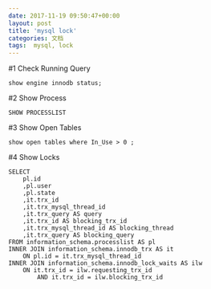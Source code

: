 ```yaml
---
date: 2017-11-19 09:50:47+00:00
layout: post
title: 'mysql lock'
categories: 文档
tags:  mysql, lock
---
```


#1 Check Running Query

```
show engine innodb status;
```

#2 Show Process 

````
SHOW PROCESSLIST
````

#3 Show Open Tables
```
show open tables where In_Use > 0 ;
```

#4 Show Locks
```
SELECT 
    pl.id
    ,pl.user
    ,pl.state
    ,it.trx_id 
    ,it.trx_mysql_thread_id 
    ,it.trx_query AS query
    ,it.trx_id AS blocking_trx_id
    ,it.trx_mysql_thread_id AS blocking_thread
    ,it.trx_query AS blocking_query
FROM information_schema.processlist AS pl 
INNER JOIN information_schema.innodb_trx AS it
    ON pl.id = it.trx_mysql_thread_id
INNER JOIN information_schema.innodb_lock_waits AS ilw
    ON it.trx_id = ilw.requesting_trx_id 
        AND it.trx_id = ilw.blocking_trx_id

```
